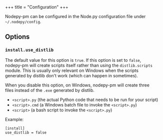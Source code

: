 +++
title = "Configuration"
+++

Nodepy-pm can be configured in the Node.py configuration file under
`~/.nodepy/config`.

## Options

### `install.use_distlib`

The default value for this option is `true`. If this option is set to `false`,
nodepy-pm will create scripts itself rather than using the `distlib.scripts`
module. This is usually only relevant on Windows when the scripts generated
by distlib don't work (which can happen in sometimes).

When you disable this option, on Windows, nodepy-pm will create three files
instead of the `.exe` generated by distlib.

* `<script>.py` (the actual Python code that needs to be run for your script)
* `<script>.cmd` (a Windows batch file to invoke the `<script>.py`)
* `<script>` (a bash script to invoke the `<script>.py`)

Example:

    [install]
    use_distlib = false
